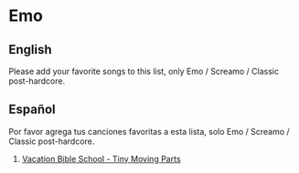 # Emo

## English

Please add your favorite songs to this list, only Emo / Screamo / Classic post-hardcore.

## Español

Por favor agrega tus canciones favoritas a esta lista, solo Emo / Screamo / Classic post-hardcore.

1. [Vacation Bible School - Tiny Moving Parts](https://www.youtube.com/watch?v=Q_I996f8P-M)
